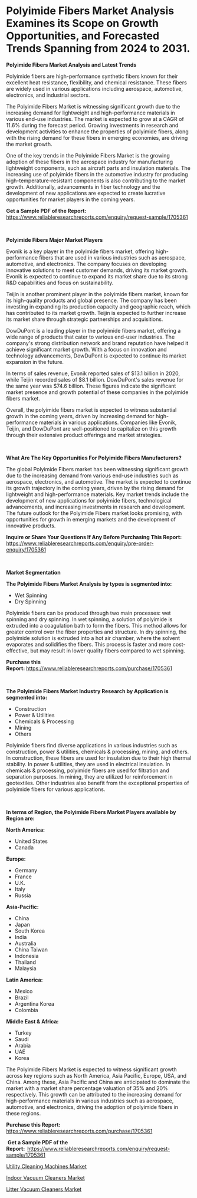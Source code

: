 <p><h1>Polyimide Fibers Market Analysis Examines its Scope on Growth Opportunities, and Forecasted Trends Spanning from 2024 to 2031.</h1></p><p><strong>Polyimide Fibers Market Analysis and Latest Trends</strong></p>
<p><p>Polyimide fibers are high-performance synthetic fibers known for their excellent heat resistance, flexibility, and chemical resistance. These fibers are widely used in various applications including aerospace, automotive, electronics, and industrial sectors.</p><p>The Polyimide Fibers Market is witnessing significant growth due to the increasing demand for lightweight and high-performance materials in various end-use industries. The market is expected to grow at a CAGR of 11.6% during the forecast period. Growing investments in research and development activities to enhance the properties of polyimide fibers, along with the rising demand for these fibers in emerging economies, are driving the market growth.</p><p>One of the key trends in the Polyimide Fibers Market is the growing adoption of these fibers in the aerospace industry for manufacturing lightweight components, such as aircraft parts and insulation materials. The increasing use of polyimide fibers in the automotive industry for producing high-temperature-resistant components is also contributing to the market growth. Additionally, advancements in fiber technology and the development of new applications are expected to create lucrative opportunities for market players in the coming years.</p></p>
<p><strong>Get a Sample PDF of the Report:&nbsp;</strong> <a href="https://www.reliableresearchreports.com/enquiry/request-sample/1705361">https://www.reliableresearchreports.com/enquiry/request-sample/1705361</a></p>
<p>&nbsp;</p>
<p><strong>Polyimide Fibers Major Market Players</strong></p>
<p><p>Evonik is a key player in the polyimide fibers market, offering high-performance fibers that are used in various industries such as aerospace, automotive, and electronics. The company focuses on developing innovative solutions to meet customer demands, driving its market growth. Evonik is expected to continue to expand its market share due to its strong R&D capabilities and focus on sustainability.</p><p>Teijin is another prominent player in the polyimide fibers market, known for its high-quality products and global presence. The company has been investing in expanding its production capacity and geographic reach, which has contributed to its market growth. Teijin is expected to further increase its market share through strategic partnerships and acquisitions.</p><p>DowDuPont is a leading player in the polyimide fibers market, offering a wide range of products that cater to various end-user industries. The company's strong distribution network and brand reputation have helped it achieve significant market growth. With a focus on innovation and technology advancements, DowDuPont is expected to continue its market expansion in the future.</p><p>In terms of sales revenue, Evonik reported sales of $13.1 billion in 2020, while Teijin recorded sales of $8.1 billion. DowDuPont's sales revenue for the same year was $74.6 billion. These figures indicate the significant market presence and growth potential of these companies in the polyimide fibers market.</p><p>Overall, the polyimide fibers market is expected to witness substantial growth in the coming years, driven by increasing demand for high-performance materials in various applications. Companies like Evonik, Teijin, and DowDuPont are well-positioned to capitalize on this growth through their extensive product offerings and market strategies.</p></p>
<p>&nbsp;</p>
<p><strong>What Are The Key Opportunities For Polyimide Fibers Manufacturers?</strong></p>
<p><p>The global Polyimide Fibers market has been witnessing significant growth due to the increasing demand from various end-use industries such as aerospace, electronics, and automotive. The market is expected to continue its growth trajectory in the coming years, driven by the rising demand for lightweight and high-performance materials. Key market trends include the development of new applications for polyimide fibers, technological advancements, and increasing investments in research and development. The future outlook for the Polyimide Fibers market looks promising, with opportunities for growth in emerging markets and the development of innovative products.</p></p>
<p><strong>Inquire or Share Your Questions If Any Before Purchasing This Report:</strong> <a href="https://www.reliableresearchreports.com/enquiry/pre-order-enquiry/1705361">https://www.reliableresearchreports.com/enquiry/pre-order-enquiry/1705361</a></p>
<p>&nbsp;</p>
<p><strong>Market Segmentation</strong></p>
<p><strong>The Polyimide Fibers Market Analysis by types is segmented into:</strong></p>
<p><ul><li>Wet Spinning</li><li>Dry Spinning</li></ul></p>
<p><p>Polyimide fibers can be produced through two main processes: wet spinning and dry spinning. In wet spinning, a solution of polyimide is extruded into a coagulation bath to form the fibers. This method allows for greater control over the fiber properties and structure. In dry spinning, the polyimide solution is extruded into a hot air chamber, where the solvent evaporates and solidifies the fibers. This process is faster and more cost-effective, but may result in lower quality fibers compared to wet spinning.</p></p>
<p><strong>Purchase this Report:&nbsp;</strong><a href="https://www.reliableresearchreports.com/purchase/1705361">https://www.reliableresearchreports.com/purchase/1705361</a></p>
<p>&nbsp;</p>
<p><strong>The Polyimide Fibers Market Industry Research by Application is segmented into:</strong></p>
<p><ul><li>Construction</li><li>Power & Utilities</li><li>Chemicals & Processing</li><li>Mining</li><li>Others</li></ul></p>
<p><p>Polyimide fibers find diverse applications in various industries such as construction, power & utilities, chemicals & processing, mining, and others. In construction, these fibers are used for insulation due to their high thermal stability. In power & utilities, they are used in electrical insulation. In chemicals & processing, polyimide fibers are used for filtration and separation purposes. In mining, they are utilized for reinforcement in geotextiles. Other industries also benefit from the exceptional properties of polyimide fibers for various applications.</p></p>
<p>&nbsp;</p>
<p><strong>In terms of Region, the Polyimide Fibers Market Players available by Region are:</strong></p>
<p>
    <p> <strong> North America: </strong>
        <ul>
            <li>United States</li>
            <li>Canada</li>
        </ul>
        </p> 
    <p> <strong> Europe: </strong>
        <ul>
            <li>Germany</li>
            <li>France</li>
            <li>U.K.</li>
            <li>Italy</li>
            <li>Russia</li>
        </ul>
        </p> 
    <p> <strong> Asia-Pacific: </strong>
        <ul>
            <li>China</li>
            <li>Japan</li>
            <li>South Korea</li>
            <li>India</li>
            <li>Australia</li>
            <li>China Taiwan</li>
            <li>Indonesia</li>
            <li>Thailand</li>
            <li>Malaysia</li>
        </ul>
        </p> 
    <p> <strong> Latin America: </strong>
        <ul>
            <li>Mexico</li>
            <li>Brazil</li>
            <li>Argentina Korea</li>
            <li>Colombia</li>
        </ul>
        </p> 
    <p> <strong> Middle East & Africa: </strong>
        <ul>
            <li>Turkey</li>
            <li>Saudi</li>
            <li>Arabia</li>
            <li>UAE</li>
            <li>Korea</li>
        </ul>
    </p>
    </p>
<p><p>The Polyimide Fibers Market is expected to witness significant growth across key regions such as North America, Asia Pacific, Europe, USA, and China. Among these, Asia Pacific and China are anticipated to dominate the market with a market share percentage valuation of 35% and 20% respectively. This growth can be attributed to the increasing demand for high-performance materials in various industries such as aerospace, automotive, and electronics, driving the adoption of polyimide fibers in these regions.</p></p>
<p><strong>Purchase this Report: </strong><a href="https://www.reliableresearchreports.com/purchase/1705361">https://www.reliableresearchreports.com/purchase/1705361</a></p>
<p>&nbsp;<strong>Get a Sample PDF of the Report:&nbsp;&nbsp;</strong><a href="https://www.reliableresearchreports.com/enquiry/request-sample/1705361">https://www.reliableresearchreports.com/enquiry/request-sample/1705361</a></p>
<p><strong></strong></p>
<p><p><a href="https://view.publitas.com/reportprime-1/utility-cleaning-machines-market-offers-provide-insightful-data-for-the-time-period-from-2023-to-2030-and-also-provide-analysis-based-on-application-type-and-region/">Utility Cleaning Machines Market</a></p><p><a href="https://view.publitas.com/reportprime-1/indoor-vacuum-cleaners-market-size-evaluating-its-market-trends-growth-and-projections-2023-2030/">Indoor Vacuum Cleaners Market</a></p><p><a href="https://view.publitas.com/reportprime-1/litter-vacuum-cleaners-market-a-comprehensive-report-of-its-market-share-growth-trends-2023-2030/">Litter Vacuum Cleaners Market</a></p></p>